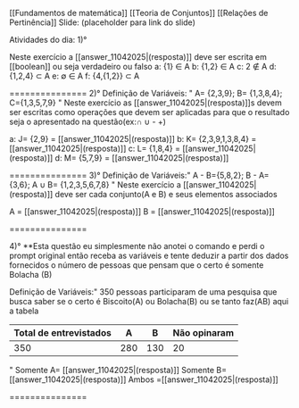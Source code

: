  [[Fundamentos de matemática]]
[[Teoria de Conjuntos]] 
[[Relações de Pertinência]]
Slide: (placeholder para link do slide)



Atividades do dia:
1)°

Neste exercício a [[answer_11042025|(resposta)]] deve ser escrita em [[boolean]] ou seja verdadeiro ou falso
a: {1} ∈ A
b: {1,2} ∈ A
c: 2 ∉ A
d: {1,2,4} ⊂ A 
e: ∅ ∈ A
f: {4,{1,2}} ⊂ A

===============
2)°
Definição de Variáveis: "
A= {2,3,9}; B= {1,3,8,4}; C={1,3,5,7,9}
"
Neste exercício as [[answer_11042025|(resposta)]]s devem ser escritas como operações que devem ser aplicadas para que o resultado seja o apresentado na questão(ex:∩ ∪  - +)

a: J= {2,9} = [[answer_11042025|(resposta)]]
b: K= {2,3,9,1,3,8,4} = [[answer_11042025|(resposta)]]
c: L= {1,8,4} = [[answer_11042025|(resposta)]]
d: M= {5,7,9} = [[answer_11042025|(resposta)]]

===============
3)°
Definição de Variáveis:"
A - B={5,8,2}; B - A= {3,6}; A ∪ B= {1,2,3,5,6,7,8}
"
Neste exercício a [[answer_11042025|(resposta)]] deve ser cada conjunto(A e B) e seus elementos associados

A = [[answer_11042025|(resposta)]]
B = [[answer_11042025|(resposta)]]

===============

4)°
**Esta questão eu simplesmente não anotei o comando e perdi o prompt original então receba as variáveis e tente deduzir a partir dos dados fornecidos o número de pessoas que pensam que o certo é somente Bolacha (B)

Definição de Variáveis:" 350 pessoas participaram de uma pesquisa que busca saber se o certo é Biscoito(A) ou Bolacha(B) ou se tanto faz(AB)
aqui a tabela

| Total de entrevistados | A   | B   | Não opinaram |
| ---------------------- | --- | --- | ------------ |
| 350                    | 280 | 130 | 20           |
"
Somente A= [[answer_11042025|(resposta)]]
Somente B= [[answer_11042025|(resposta)]]
Ambos =[[answer_11042025|(resposta)]]

===============